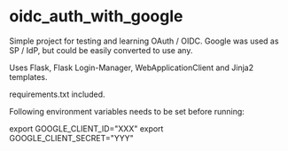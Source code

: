 # oidc_auth_with_google
Simple project for testing and learning OAuth / OIDC. Google was used as SP / IdP, but could be easily converted to use any.

Uses Flask, Flask Login-Manager, WebApplicationClient and Jinja2 templates.

requirements.txt included.

Following environment variables needs to be set before running: 

export GOOGLE_CLIENT_ID="XXX"
export GOOGLE_CLIENT_SECRET="YYY"
